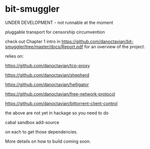 bit-smuggler
============

UNDER DEVELOPMENT - not runnable at the moment

pluggable transport for censorship circumvention

check out Chapter 1 intro in https://github.com/danoctavian/bit-smuggler/tree/master/docs/Report.pdf for an overview of the project.


relies on:

https://github.com/danoctavian/tcp-proxy

https://github.com/danoctavian/shepherd

https://github.com/danoctavian/helligator

https://github.com/danoctavian/free-network-protocol

https://github.com/danoctavian/bittorrent-client-control

the above are not yet in hackage so you need to do

cabal sandbox add-source

on each to get those dependencies.

More details on how to build coming soon.
